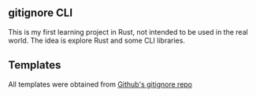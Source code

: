 gitignore CLI
---------

This is my first learning project in Rust, not intended to be used in the real world. The idea is explore Rust and some CLI libraries. 

## Templates 
All templates were obtained from [Github's gitignore repo](https://github.com/github/gitignore)
